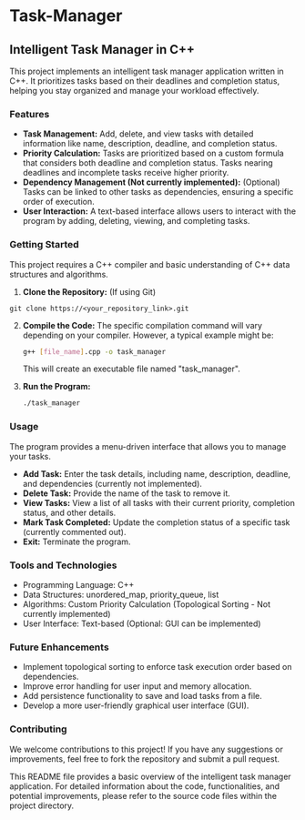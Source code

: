 # Task-Manager

## Intelligent Task Manager in C++

This project implements an intelligent task manager application written in C++. It prioritizes tasks based on their deadlines and completion status, helping you stay organized and manage your workload effectively.

### Features

* **Task Management:** Add, delete, and view tasks with detailed information like name, description, deadline, and completion status.
* **Priority Calculation:** Tasks are prioritized based on a custom formula that considers both deadline and completion status. Tasks nearing deadlines and incomplete tasks receive higher priority.
* **Dependency Management (Not currently implemented):** (Optional) Tasks can be linked to other tasks as dependencies, ensuring a specific order of execution.
* **User Interaction:**  A text-based interface allows users to interact with the program by adding, deleting, viewing, and completing tasks. 

### Getting Started

This project requires a C++ compiler and basic understanding of C++ data structures and algorithms.

1. **Clone the Repository:** (If using Git)
```
git clone https://<your_repository_link>.git
```

2. **Compile the Code:**
   The specific compilation command will vary depending on your compiler. However, a typical example might be:
   ```bash
   g++ [file_name].cpp -o task_manager
   ```
   This will create an executable file named "task_manager".

3. **Run the Program:**
   ```bash
   ./task_manager
   ```

### Usage

The program provides a menu-driven interface that allows you to manage your tasks. 

* **Add Task:** Enter the task details, including name, description, deadline, and dependencies (currently not implemented).
* **Delete Task:** Provide the name of the task to remove it.
* **View Tasks:** View a list of all tasks with their current priority, completion status, and other details.
* **Mark Task Completed:** Update the completion status of a specific task (currently commented out).
* **Exit:** Terminate the program.


### Tools and Technologies

* Programming Language: C++
* Data Structures: unordered_map, priority_queue, list
* Algorithms: Custom Priority Calculation (Topological Sorting - Not currently implemented)
* User Interface: Text-based (Optional: GUI can be implemented)

### Future Enhancements

* Implement topological sorting to enforce task execution order based on dependencies.
* Improve error handling for user input and memory allocation.
* Add persistence functionality to save and load tasks from a file.
* Develop a more user-friendly graphical user interface (GUI).

### Contributing

We welcome contributions to this project! If you have any suggestions or improvements, feel free to fork the repository and submit a pull request.

This README file provides a basic overview of the intelligent task manager application. For detailed information about the code, functionalities, and potential improvements, please refer to the source code files within the project directory.
